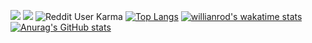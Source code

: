 ![](stars.gif)
![](atom.gif)
<img alt="Reddit User Karma" src="https://img.shields.io/reddit/user-karma/combined/personalsyrup?style=social">
[![Top Langs](https://github-readme-stats.vercel.app/api/top-langs/?username=Razor421&layout=compact)](https://github.com/anuraghazra/github-readme-stats)
[![willianrod's wakatime stats](https://github-readme-stats.vercel.app/api/wakatime?username=Razor421)](https://github.com/anuraghazra/github-readme-stats)
[![Anurag's GitHub stats](https://github-readme-stats.vercel.app/api?username=Razor421)](https://github.com/anuraghazra/github-readme-stats)

